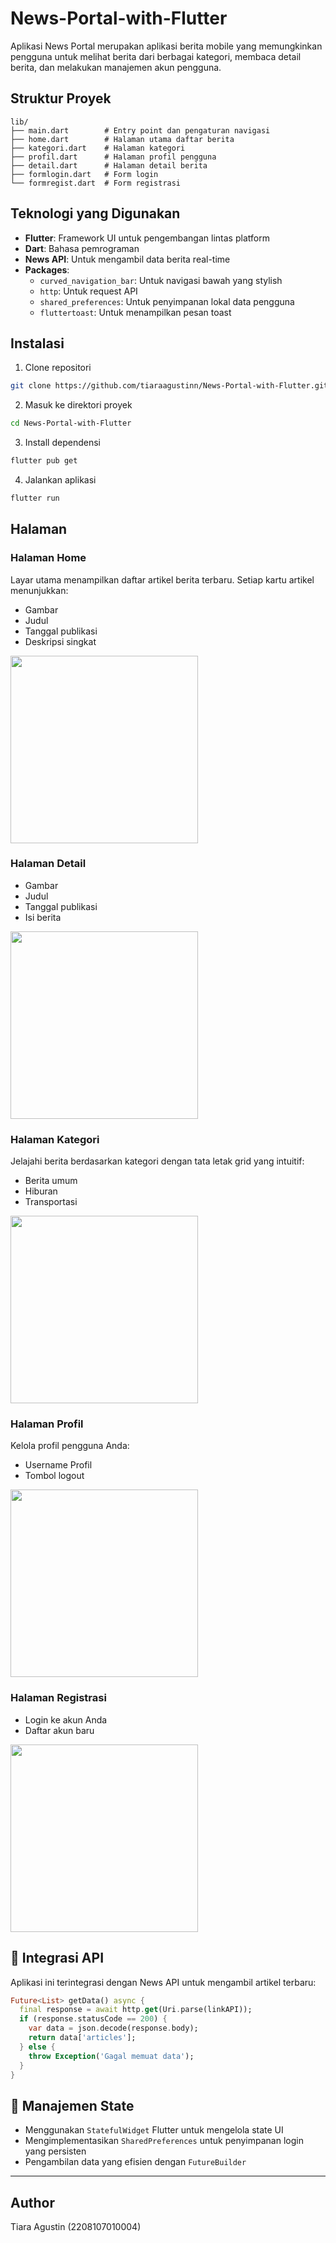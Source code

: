 # News-Portal-with-Flutter

Aplikasi News Portal merupakan aplikasi berita mobile yang memungkinkan 
pengguna untuk melihat berita dari berbagai kategori, membaca detail berita, dan 
melakukan manajemen akun pengguna. 

## Struktur Proyek
```
lib/
├── main.dart        # Entry point dan pengaturan navigasi
├── home.dart        # Halaman utama daftar berita
├── kategori.dart    # Halaman kategori
├── profil.dart      # Halaman profil pengguna
├── detail.dart      # Halaman detail berita
├── formlogin.dart   # Form login
└── formregist.dart  # Form registrasi
```

## Teknologi yang Digunakan
- **Flutter**: Framework UI untuk pengembangan lintas platform
- **Dart**: Bahasa pemrograman
- **News API**: Untuk mengambil data berita real-time
- **Packages**:
  - `curved_navigation_bar`: Untuk navigasi bawah yang stylish
  - `http`: Untuk request API
  - `shared_preferences`: Untuk penyimpanan lokal data pengguna
  - `fluttertoast`: Untuk menampilkan pesan toast

## Instalasi

1. Clone repositori
```bash
git clone https://github.com/tiaraagustinn/News-Portal-with-Flutter.git
```

2. Masuk ke direktori proyek
```bash
cd News-Portal-with-Flutter
```

3. Install dependensi
```bash
flutter pub get
```

4. Jalankan aplikasi
```bash
flutter run
```

## Halaman

### Halaman Home
Layar utama menampilkan daftar artikel berita terbaru. Setiap kartu artikel menunjukkan:
- Gambar
- Judul
- Tanggal publikasi
- Deskripsi singkat
<img src="images/Home.png" width="300"/>


### Halaman Detail
- Gambar
- Judul
- Tanggal publikasi
- Isi berita
<img src="images/Detail.png" width="300"/>


### Halaman Kategori
Jelajahi berita berdasarkan kategori dengan tata letak grid yang intuitif:
- Berita umum
- Hiburan
- Transportasi
<img src="images/Kategori.png" width="300"/>


### Halaman Profil
Kelola profil pengguna Anda:
- Username Profil
- Tombol logout
<img src="images/Profil.png" width="300"/>


### Halaman Registrasi
- Login ke akun Anda
- Daftar akun baru
<img src="images/Registrasi.png" width="300"/>


## 🔌 Integrasi API
Aplikasi ini terintegrasi dengan News API untuk mengambil artikel terbaru:

```dart
Future<List> getData() async {
  final response = await http.get(Uri.parse(linkAPI));
  if (response.statusCode == 200) {
    var data = json.decode(response.body);
    return data['articles'];
  } else {
    throw Exception('Gagal memuat data');
  }
}
```

## 🔄 Manajemen State
- Menggunakan `StatefulWidget` Flutter untuk mengelola state UI
- Mengimplementasikan `SharedPreferences` untuk penyimpanan login yang persisten
- Pengambilan data yang efisien dengan `FutureBuilder`

---

## Author
Tiara Agustin (2208107010004)